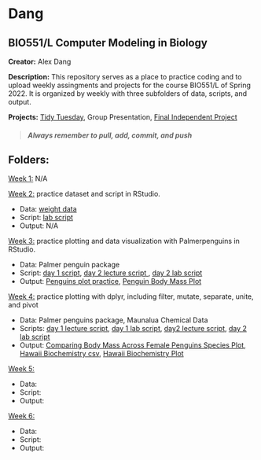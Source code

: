 # Dang
## **BIO551/L Computer Modeling in Biology**

**Creator:** Alex Dang

**Description:** This repository serves as a place to practice coding and to upload weekly assingments and projects for the course BIO551/L of Spring 2022. It is organized by weekly with three subfolders of data, scripts, and output.

**Projects:** [Tidy Tuesday](https://github.com/adang2011/Tidy-Tuesday), Group Presentation, [Final Independent Project](https://github.com/Biol551-CSUN/Dang/blob/main/Dang.Rproj)

> ##### _Always remember to pull, add, commit, and push_

## **Folders:**
<u>Week 1:</u>  N/A

<u>Week 2:</u> practice dataset and script in RStudio.
* Data: [weight data](https://github.com/Biol551-CSUN/Dang/blob/main/week_2/data/weightdata.csv)
* Script: [lab script](https://github.com/Biol551-CSUN/Dang/blob/main/week_2/scripts/week2scripts.R)
* Output: N/A

<u>Week 3:</u> practice plotting and data visualization with Palmerpenguins in RStudio.
* Data: Palmer penguin package
* Script: [day 1 script](https://github.com/Biol551-CSUN/Dang/blob/main/week_3/scripts/week3script.R), [day 2 lecture script ](https://github.com/Biol551-CSUN/Dang/blob/main/week_3/scripts/week3day2.R), [day 2  lab script](https://github.com/Biol551-CSUN/Dang/blob/main/week_3/scripts/week3day2lab.R)
* Output: [Penguins plot practice](https://github.com/Biol551-CSUN/Dang/blob/main/week_3/output/penguin-lecture.png), [Penguin Body Mass Plot](https://github.com/Biol551-CSUN/Dang/blob/main/week_3/output/penguin-lab.png)

<u>Week 4:</u> practice plotting with dplyr, including filter, mutate, separate, unite, and pivot
* Data: Palmer penguins package, Maunalua Chemical Data
* Scripts: [day 1 lecture script](https://github.com/Biol551-CSUN/Dang/blob/main/week_4/scripts/scriptweek4day1.R), [day 1 lab script](https://github.com/Biol551-CSUN/Dang/blob/main/week_4/scripts/scriptweek4day1lab.R), [day2 lecture script](https://github.com/Biol551-CSUN/Dang/blob/main/week_4/scripts/scriptweek4day2.R), [day 2 lab script](https://github.com/Biol551-CSUN/Dang/blob/main/week_4/scripts/scriptweek4day2lab.R)
* Output: [Comparing Body Mass Across Female Penguins Species Plot](https://github.com/Biol551-CSUN/Dang/blob/main/week_4/output/penguins-female_log_body_mass-lab.png), [Hawaii Biochemistry csv](https://github.com/Biol551-CSUN/Dang/blob/main/week_4/output/Hawaii_Biochemistry.csv), [Hawaii Biochemistry Plot](https://github.com/Biol551-CSUN/Dang/blob/main/week_4/output/Hawaii_Biochemistry.png)

<u>Week 5:</u>
* Data: 
* Script: 
* Output: 

<u>Week 6:</u> 
* Data: 
* Script: 
* Output: 
